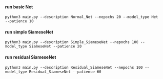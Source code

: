 #### run basic Net

```shell
python3 main.py --description Normal_Net --nepochs 20 --model_type Net --patience 10
```



#### run simple SiameseNet

```shell
python3 main.py --description Simple_SiameseNet --nepochs 100 --model_type SiameseNet --patience 20
```



#### run residual SiameseNet

```shell
python3 main.py --description Residual_SiameseNet --nepochs 100 --model_type Residual_SiameseNet --patience 60
```

